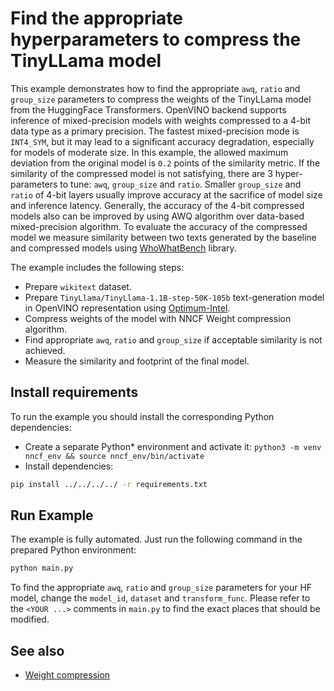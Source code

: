 # Find the appropriate hyperparameters to compress the TinyLLama model

This example demonstrates how to find the appropriate `awq`, `ratio` and `group_size` parameters to compress the weights of the TinyLLama model from the HuggingFace Transformers. OpenVINO backend supports inference of mixed-precision models with weights compressed to a 4-bit data type as a primary precision. The fastest mixed-precision mode is `INT4_SYM`, but it may lead to a significant accuracy degradation, especially for models of moderate size. In this example, the allowed maximum deviation from the original model is `0.2` points of the similarity metric. If the similarity of the compressed model is not satisfying, there are 3 hyper-parameters to tune: `awq`, `group_size` and `ratio`. Smaller `group_size` and `ratio` of 4-bit layers usually improve accuracy at the sacrifice of model size and inference latency. Generally, the accuracy of the 4-bit compressed models also can be improved by using AWQ algorithm over data-based mixed-precision algorithm.
To evaluate the accuracy of the compressed model we measure similarity between two texts generated by the baseline and compressed models using [WhoWhatBench](https://github.com/openvinotoolkit/openvino.genai/tree/master/tools/who_what_benchmark) library.

The example includes the following steps:

- Prepare `wikitext` dataset.
- Prepare `TinyLlama/TinyLlama-1.1B-step-50K-105b` text-generation model in OpenVINO representation using [Optimum-Intel](https://huggingface.co/docs/optimum/intel/inference).
- Compress weights of the model with NNCF Weight compression algorithm.
- Find appropriate `awq`, `ratio` and `group_size` if acceptable similarity is not achieved.
- Measure the similarity and footprint of the final model.

## Install requirements

To run the example you should install the corresponding Python dependencies:

- Create a separate Python* environment and activate it: `python3 -m venv nncf_env && source nncf_env/bin/activate`
- Install dependencies:

```bash
pip install ../../../../ -r requirements.txt
```

## Run Example

The example is fully automated. Just run the following command in the prepared Python environment:

```bash
python main.py
```

To find the appropriate `awq`, `ratio` and `group_size` parameters for your HF model, change the `model_id`, `dataset` and `transform_func`.
Please refer to the `<YOUR ...>` comments in `main.py` to find the exact places that should be modified.

## See also

- [Weight compression](/docs/usage/post_training_compression/weights_compression/Usage.md)
